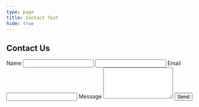 ```yaml
---
type: page
title: Contact Test
hide: true
---
```


<section class="contact-form">
  <h1>Contact Us</h1>
  <form class="form" name="contact" method="POST" id="contact-form" action="/functions/api/submit-contact-form">
    <label for="name">Name</label>
    <input type="text" id="name" name="name" required>
    <input type="text" id="contact-name" name="contact-name">
    <label for="email">Email</label>
    <input type="email" id="email" name="email" required />
    <label for="message">Message</label>
    <textarea id="message" name="message" rows="5" required></textarea>
    <button type="submit" class="cta">Send</button>
  </form>
</section>